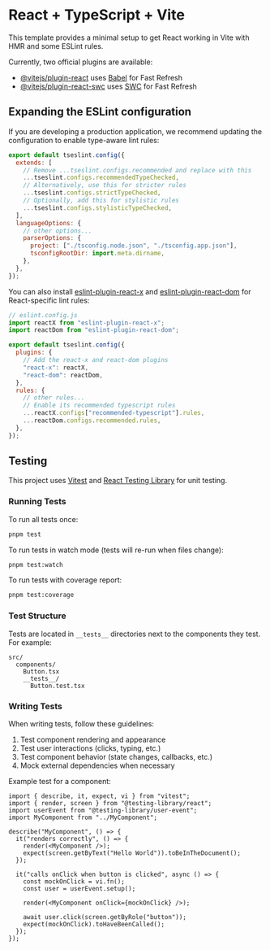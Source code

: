 # React + TypeScript + Vite

This template provides a minimal setup to get React working in Vite with HMR and some ESLint rules.

Currently, two official plugins are available:

- [@vitejs/plugin-react](https://github.com/vitejs/vite-plugin-react/blob/main/packages/plugin-react/README.md) uses [Babel](https://babeljs.io/) for Fast Refresh
- [@vitejs/plugin-react-swc](https://github.com/vitejs/vite-plugin-react-swc) uses [SWC](https://swc.rs/) for Fast Refresh

## Expanding the ESLint configuration

If you are developing a production application, we recommend updating the configuration to enable type-aware lint rules:

```js
export default tseslint.config({
  extends: [
    // Remove ...tseslint.configs.recommended and replace with this
    ...tseslint.configs.recommendedTypeChecked,
    // Alternatively, use this for stricter rules
    ...tseslint.configs.strictTypeChecked,
    // Optionally, add this for stylistic rules
    ...tseslint.configs.stylisticTypeChecked,
  ],
  languageOptions: {
    // other options...
    parserOptions: {
      project: ["./tsconfig.node.json", "./tsconfig.app.json"],
      tsconfigRootDir: import.meta.dirname,
    },
  },
});
```

You can also install [eslint-plugin-react-x](https://github.com/Rel1cx/eslint-react/tree/main/packages/plugins/eslint-plugin-react-x) and [eslint-plugin-react-dom](https://github.com/Rel1cx/eslint-react/tree/main/packages/plugins/eslint-plugin-react-dom) for React-specific lint rules:

```js
// eslint.config.js
import reactX from "eslint-plugin-react-x";
import reactDom from "eslint-plugin-react-dom";

export default tseslint.config({
  plugins: {
    // Add the react-x and react-dom plugins
    "react-x": reactX,
    "react-dom": reactDom,
  },
  rules: {
    // other rules...
    // Enable its recommended typescript rules
    ...reactX.configs["recommended-typescript"].rules,
    ...reactDom.configs.recommended.rules,
  },
});
```

## Testing

This project uses [Vitest](https://vitest.dev/) and [React Testing Library](https://testing-library.com/docs/react-testing-library/intro/) for unit testing.

### Running Tests

To run all tests once:

```bash
pnpm test
```

To run tests in watch mode (tests will re-run when files change):

```bash
pnpm test:watch
```

To run tests with coverage report:

```bash
pnpm test:coverage
```

### Test Structure

Tests are located in `__tests__` directories next to the components they test. For example:

```
src/
  components/
    Button.tsx
    __tests__/
      Button.test.tsx
```

### Writing Tests

When writing tests, follow these guidelines:

1. Test component rendering and appearance
2. Test user interactions (clicks, typing, etc.)
3. Test component behavior (state changes, callbacks, etc.)
4. Mock external dependencies when necessary

Example test for a component:

```tsx
import { describe, it, expect, vi } from "vitest";
import { render, screen } from "@testing-library/react";
import userEvent from "@testing-library/user-event";
import MyComponent from "../MyComponent";

describe("MyComponent", () => {
  it("renders correctly", () => {
    render(<MyComponent />);
    expect(screen.getByText("Hello World")).toBeInTheDocument();
  });

  it("calls onClick when button is clicked", async () => {
    const mockOnClick = vi.fn();
    const user = userEvent.setup();

    render(<MyComponent onClick={mockOnClick} />);

    await user.click(screen.getByRole("button"));
    expect(mockOnClick).toHaveBeenCalled();
  });
});
```

